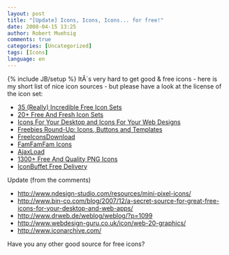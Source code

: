```yaml
---
layout: post
title: "[Update] Icons, Icons, Icons... for free!"
date: 2008-04-15 13:25
author: Robert Muehsig
comments: true
categories: [Uncategorized]
tags: [Icons]
language: en
---
```

{% include JB/setup %}
ItÂ´s very hard to get good &amp; free icons - here is my short list of nice icon sources - but please have a look at the license of the icon set:
<ul>
	<li><a href="http://www.smashingmagazine.com/2008/03/06/35-really-incredible-free-icon-sets/">35 (Really) Incredible Free Icon Sets</a></li>
	<li><a href="http://www.smashingmagazine.com/2007/08/25/20-free-and-fresh-icon-sets/">20+ Free And Fresh Icon Sets</a></li>
	<li><a href="http://www.smashingmagazine.com/2007/11/29/icons-for-your-desktop-and-icons-for-your-web-designs/">Icons For Your Desktop and Icons For Your Web Designs</a></li>
	<li><a href="http://www.smashingmagazine.com/2007/05/24/freebies-round-up-icons-buttons-and-templates/">Freebies Round-Up: Icons, Buttons and Templates</a></li>
	<li><a href="http://www.freeiconsdownload.com/">FreeIconsDownload</a></li>
	<li><a href="http://famfamfam.com/lab/icons/">FamFamFam Icons</a></li>
	<li><a href="http://www.ajaxload.info/">AjaxLoad</a></li>
	<li><a href="http://www.webresourcesdepot.com/1300-free-and-quality-png-icons/">1300+ Free And Quality PNG Icons</a></li>
	<li><a href="http://www.iconbuffet.com/freedelivery/packages">IconBuffet Free Delivery</a></li>
</ul>
Update (from the comments)
<ul>
	<li><a title="Mini Pixel" href="http://www.ndesign-studio.com/resources/mini-pixel-icons/">http://www.ndesign-studio.com/resources/mini-pixel-icons/</a></li>
	<li><a title="Icons" href="http://www.bin-co.com/blog/2007/12/a-secret-source-for-great-free-icons-for-your-desktop-and-web-apps/">http://www.bin-co.com/blog/2007/12/a-secret-source-for-great-free-icons-for-your-desktop-and-web-apps/</a></li>
	<li><a title="Dr. Web" href="http://www.drweb.de/weblog/weblog/?p=1099">http://www.drweb.de/weblog/weblog/?p=1099</a></li>
	<li><a title="Web 2.0" href="http://www.webdesign-guru.co.uk/icon/web-20-graphics/">http://www.webdesign-guru.co.uk/icon/web-20-graphics/</a></li>
	<li><a title="Icon Archive" href="http://www.iconarchive.com/">http://www.iconarchive.com/</a></li>
</ul>
Have you any other good source for free icons?
